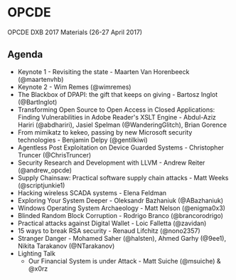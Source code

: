 # OPCDE
OPCDE DXB 2017 Materials (26-27 April 2017)

## Agenda
* Keynote 1 - Revisiting the state - Maarten Van Horenbeeck (@maartenvhb)
* Keynote 2 - Wim Remes (@wimremes)
* The Blackbox of DPAPI: the gift that keeps on giving - Bartosz Inglot (@BartInglot)
* Transforming Open Source to Open Access in Closed Applications: Finding Vulnerabilities in Adobe Reader's XSLT Engine - Abdul-Aziz Hariri (@abdhariri), Jasiel Spelman (@WanderingGlitch), Brian Gorence
* From mimikatz to kekeo, passing by new Microsoft security technologies - Benjamin Delpy (@gentilkiwi)
* Agentless Post Exploitation on Device Guarded Systems - Christopher Truncer (@ChrisTruncer)
* Security Research and Development with LLVM - Andrew Reiter (@andrew_opcde)
* Supply Chainsaw: Practical software supply chain attacks - Matt Weeks (@scriptjunkie1)
* Hacking wireless SCADA systems - Elena Feldman
* Exploring Your System Deeper - Oleksandr Bazhaniuk (@ABazhaniuk)
* Windows Operating System Archaeology - Matt Nelson (@enigma0x3)
* Blinded Random Block Corruption - Rodrigo Branco (@brancorodrigo)
* Practical attacks against Digital Wallet - Loic Falletta (@zavidan)
* 15 ways to break RSA security - Renaud Lifchitz  (@nono2357)
* Stranger Danger - Mohamed Saher (@halsten), Ahmed Garhy (@9ee1), Nikita Tarakanov (@NTarakanov)
* Lighting Talk
    * Our Financial System is under Attack - Matt Suiche (@msuiche) & @x0rz
